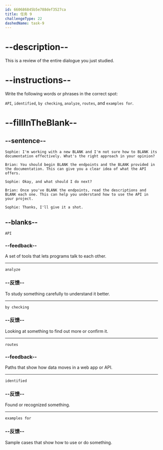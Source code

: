 ```yaml
---
id: 660686845b5e788def3527ca
title: 任务 9
challengeType: 22
dashedName: task-9
---
```


<!-- REVIEW -->

# --description--

This is a review of the entire dialogue you just studied.

# --instructions--

Write the following words or phrases in the correct spot:

`API`, `identified`, `by checking`, `analyze`, `routes`, and `examples for`.

# --fillInTheBlank--

## --sentence--

`Sophie: I'm working with a new BLANK and I'm not sure how to BLANK its documentation effectively. What's the right approach in your opinion?`

`Brian: You should begin BLANK the endpoints and the BLANK provided in the documentation. This can give you a clear idea of what the API offers.`

`Sophie: Okay, and what should I do next?`

`Brian: Once you've BLANK the endpoints, read the descriptions and BLANK each one. This can help you understand how to use the API in your project.`

`Sophie: Thanks, I'll give it a shot.`

## --blanks--

`API`

### --feedback--

A set of tools that lets programs talk to each other.

---

`analyze`

### --反馈--

To study something carefully to understand it better.

---

`by checking`

### --反馈--

Looking at something to find out more or confirm it.

---

`routes`

### --feedback--

Paths that show how data moves in a web app or API.

---

`identified`

### --反馈--

Found or recognized something.

---

`examples for`

### --反馈--

Sample cases that show how to use or do something.
